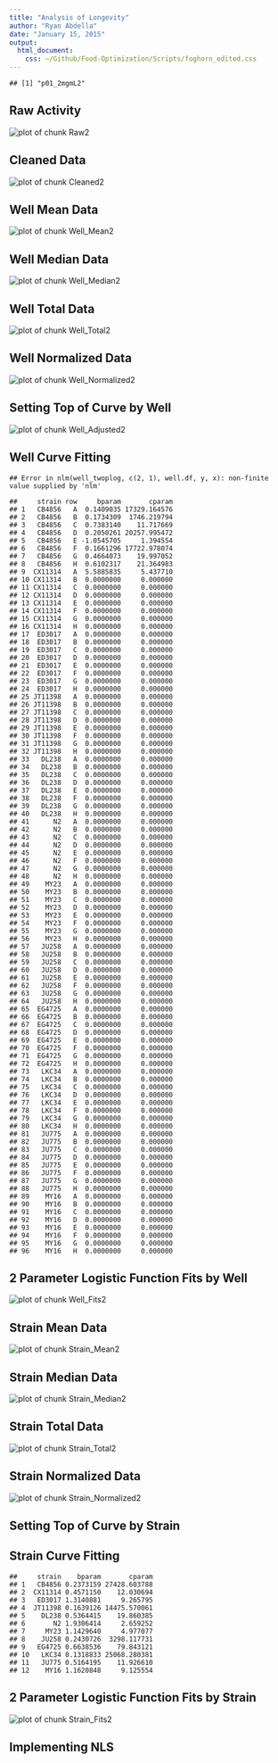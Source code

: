 ```yaml
---
title: "Analysis of Longevity"
author: "Ryan Abdella"
date: "January 15, 2015"
output:
  html_document:
    css: ~/Github/Food-Optimization/Scripts/foghorn_edited.css
---
```




```
## [1] "p01_2mgmL2"
```
 
## Raw Activity ##



![plot of chunk Raw2](Scripts/../Data/Processed/p01_2mgmL/p01_2mgmL2_Raw2-1.png) 

## Cleaned Data ##



![plot of chunk Cleaned2](Scripts/../Data/Processed/p01_2mgmL/p01_2mgmL2_Cleaned2-1.png) 



## Well Mean Data ##

![plot of chunk Well_Mean2](Scripts/../Data/Processed/p01_2mgmL/p01_2mgmL2_Well_Mean2-1.png) 

## Well Median Data ##

![plot of chunk Well_Median2](Scripts/../Data/Processed/p01_2mgmL/p01_2mgmL2_Well_Median2-1.png) 

## Well Total Data ##

![plot of chunk Well_Total2](Scripts/../Data/Processed/p01_2mgmL/p01_2mgmL2_Well_Total2-1.png) 

## Well Normalized Data ##



![plot of chunk Well_Normalized2](Scripts/../Data/Processed/p01_2mgmL/p01_2mgmL2_Well_Normalized2-1.png) 

## Setting Top of Curve by Well ##



![plot of chunk Well_Adjusted2](Scripts/../Data/Processed/p01_2mgmL/p01_2mgmL2_Well_Adjusted2-1.png) 

## Well Curve Fitting ##


```
## Error in nlm(well_twoplog, c(2, 1), well.df, y, x): non-finite value supplied by 'nlm'
```

```
##     strain row     bparam       cparam
## 1   CB4856   A  0.1409035 17329.164576
## 2   CB4856   B  0.1734309  1746.219794
## 3   CB4856   C  0.7383140    11.717669
## 4   CB4856   D  0.2050261 20257.995472
## 5   CB4856   E -1.0545705     1.394554
## 6   CB4856   F  0.1661296 17722.978074
## 7   CB4856   G  0.4664073    19.997052
## 8   CB4856   H  0.6102317    21.364983
## 9  CX11314   A  5.5885835     5.437710
## 10 CX11314   B  0.0000000     0.000000
## 11 CX11314   C  0.0000000     0.000000
## 12 CX11314   D  0.0000000     0.000000
## 13 CX11314   E  0.0000000     0.000000
## 14 CX11314   F  0.0000000     0.000000
## 15 CX11314   G  0.0000000     0.000000
## 16 CX11314   H  0.0000000     0.000000
## 17  ED3017   A  0.0000000     0.000000
## 18  ED3017   B  0.0000000     0.000000
## 19  ED3017   C  0.0000000     0.000000
## 20  ED3017   D  0.0000000     0.000000
## 21  ED3017   E  0.0000000     0.000000
## 22  ED3017   F  0.0000000     0.000000
## 23  ED3017   G  0.0000000     0.000000
## 24  ED3017   H  0.0000000     0.000000
## 25 JT11398   A  0.0000000     0.000000
## 26 JT11398   B  0.0000000     0.000000
## 27 JT11398   C  0.0000000     0.000000
## 28 JT11398   D  0.0000000     0.000000
## 29 JT11398   E  0.0000000     0.000000
## 30 JT11398   F  0.0000000     0.000000
## 31 JT11398   G  0.0000000     0.000000
## 32 JT11398   H  0.0000000     0.000000
## 33   DL238   A  0.0000000     0.000000
## 34   DL238   B  0.0000000     0.000000
## 35   DL238   C  0.0000000     0.000000
## 36   DL238   D  0.0000000     0.000000
## 37   DL238   E  0.0000000     0.000000
## 38   DL238   F  0.0000000     0.000000
## 39   DL238   G  0.0000000     0.000000
## 40   DL238   H  0.0000000     0.000000
## 41      N2   A  0.0000000     0.000000
## 42      N2   B  0.0000000     0.000000
## 43      N2   C  0.0000000     0.000000
## 44      N2   D  0.0000000     0.000000
## 45      N2   E  0.0000000     0.000000
## 46      N2   F  0.0000000     0.000000
## 47      N2   G  0.0000000     0.000000
## 48      N2   H  0.0000000     0.000000
## 49    MY23   A  0.0000000     0.000000
## 50    MY23   B  0.0000000     0.000000
## 51    MY23   C  0.0000000     0.000000
## 52    MY23   D  0.0000000     0.000000
## 53    MY23   E  0.0000000     0.000000
## 54    MY23   F  0.0000000     0.000000
## 55    MY23   G  0.0000000     0.000000
## 56    MY23   H  0.0000000     0.000000
## 57   JU258   A  0.0000000     0.000000
## 58   JU258   B  0.0000000     0.000000
## 59   JU258   C  0.0000000     0.000000
## 60   JU258   D  0.0000000     0.000000
## 61   JU258   E  0.0000000     0.000000
## 62   JU258   F  0.0000000     0.000000
## 63   JU258   G  0.0000000     0.000000
## 64   JU258   H  0.0000000     0.000000
## 65  EG4725   A  0.0000000     0.000000
## 66  EG4725   B  0.0000000     0.000000
## 67  EG4725   C  0.0000000     0.000000
## 68  EG4725   D  0.0000000     0.000000
## 69  EG4725   E  0.0000000     0.000000
## 70  EG4725   F  0.0000000     0.000000
## 71  EG4725   G  0.0000000     0.000000
## 72  EG4725   H  0.0000000     0.000000
## 73   LKC34   A  0.0000000     0.000000
## 74   LKC34   B  0.0000000     0.000000
## 75   LKC34   C  0.0000000     0.000000
## 76   LKC34   D  0.0000000     0.000000
## 77   LKC34   E  0.0000000     0.000000
## 78   LKC34   F  0.0000000     0.000000
## 79   LKC34   G  0.0000000     0.000000
## 80   LKC34   H  0.0000000     0.000000
## 81   JU775   A  0.0000000     0.000000
## 82   JU775   B  0.0000000     0.000000
## 83   JU775   C  0.0000000     0.000000
## 84   JU775   D  0.0000000     0.000000
## 85   JU775   E  0.0000000     0.000000
## 86   JU775   F  0.0000000     0.000000
## 87   JU775   G  0.0000000     0.000000
## 88   JU775   H  0.0000000     0.000000
## 89    MY16   A  0.0000000     0.000000
## 90    MY16   B  0.0000000     0.000000
## 91    MY16   C  0.0000000     0.000000
## 92    MY16   D  0.0000000     0.000000
## 93    MY16   E  0.0000000     0.000000
## 94    MY16   F  0.0000000     0.000000
## 95    MY16   G  0.0000000     0.000000
## 96    MY16   H  0.0000000     0.000000
```

## 2 Parameter Logistic Function Fits by Well ##



![plot of chunk Well_Fits2](Scripts/../Data/Processed/p01_2mgmL/p01_2mgmL2_Well_Fits2-1.png) 

## Strain Mean Data ##



![plot of chunk Strain_Mean2](Scripts/../Data/Processed/p01_2mgmL/p01_2mgmL2_Strain_Mean2-1.png) 

## Strain Median Data ##

![plot of chunk Strain_Median2](Scripts/../Data/Processed/p01_2mgmL/p01_2mgmL2_Strain_Median2-1.png) 

## Strain Total Data ##

![plot of chunk Strain_Total2](Scripts/../Data/Processed/p01_2mgmL/p01_2mgmL2_Strain_Total2-1.png) 

## Strain Normalized Data ##



![plot of chunk Strain_Normalized2](Scripts/../Data/Processed/p01_2mgmL/p01_2mgmL2_Strain_Normalized2-1.png) 

## Setting Top of Curve by Strain ##





## Strain Curve Fitting ##


```
##     strain    bparam       cparam
## 1   CB4856 0.2373159 27428.603788
## 2  CX11314 0.4571150    12.030694
## 3   ED3017 1.3140881     9.265795
## 4  JT11398 0.1639126 14475.570061
## 5    DL238 0.5364415    19.860385
## 6       N2 1.9306414     2.659252
## 7     MY23 1.1429640     4.977077
## 8    JU258 0.2430726  3298.117731
## 9   EG4725 0.6638536    79.843121
## 10   LKC34 0.1318833 25068.280381
## 11   JU775 0.5164195    11.926610
## 12    MY16 1.1620848     9.125554
```

## 2 Parameter Logistic Function Fits by Strain ##



![plot of chunk Strain_Fits2](Scripts/../Data/Processed/p01_2mgmL/p01_2mgmL2_Strain_Fits2-1.png) 

## Implementing NLS ##


